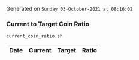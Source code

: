 Generated on `Sunday 03-October-2021 at 08:16:02`

### Current to Target Coin Ratio
`current_coin_ratio.sh`

Date|Current|Target|Ratio
---|---|---|---
